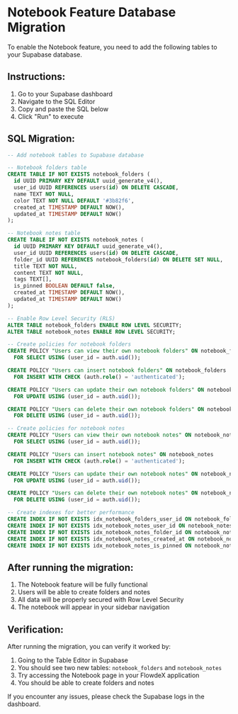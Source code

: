 # Notebook Feature Database Migration

To enable the Notebook feature, you need to add the following tables to your Supabase database.

## Instructions:

1. Go to your Supabase dashboard
2. Navigate to the SQL Editor
3. Copy and paste the SQL below
4. Click "Run" to execute

## SQL Migration:

```sql
-- Add notebook tables to Supabase database

-- Notebook folders table
CREATE TABLE IF NOT EXISTS notebook_folders (
  id UUID PRIMARY KEY DEFAULT uuid_generate_v4(),
  user_id UUID REFERENCES users(id) ON DELETE CASCADE,
  name TEXT NOT NULL,
  color TEXT NOT NULL DEFAULT '#3b82f6',
  created_at TIMESTAMP DEFAULT NOW(),
  updated_at TIMESTAMP DEFAULT NOW()
);

-- Notebook notes table
CREATE TABLE IF NOT EXISTS notebook_notes (
  id UUID PRIMARY KEY DEFAULT uuid_generate_v4(),
  user_id UUID REFERENCES users(id) ON DELETE CASCADE,
  folder_id UUID REFERENCES notebook_folders(id) ON DELETE SET NULL,
  title TEXT NOT NULL,
  content TEXT NOT NULL,
  tags TEXT[],
  is_pinned BOOLEAN DEFAULT false,
  created_at TIMESTAMP DEFAULT NOW(),
  updated_at TIMESTAMP DEFAULT NOW()
);

-- Enable Row Level Security (RLS)
ALTER TABLE notebook_folders ENABLE ROW LEVEL SECURITY;
ALTER TABLE notebook_notes ENABLE ROW LEVEL SECURITY;

-- Create policies for notebook folders
CREATE POLICY "Users can view their own notebook folders" ON notebook_folders
  FOR SELECT USING (user_id = auth.uid());

CREATE POLICY "Users can insert notebook folders" ON notebook_folders
  FOR INSERT WITH CHECK (auth.role() = 'authenticated');

CREATE POLICY "Users can update their own notebook folders" ON notebook_folders
  FOR UPDATE USING (user_id = auth.uid());

CREATE POLICY "Users can delete their own notebook folders" ON notebook_folders
  FOR DELETE USING (user_id = auth.uid());

-- Create policies for notebook notes
CREATE POLICY "Users can view their own notebook notes" ON notebook_notes
  FOR SELECT USING (user_id = auth.uid());

CREATE POLICY "Users can insert notebook notes" ON notebook_notes
  FOR INSERT WITH CHECK (auth.role() = 'authenticated');

CREATE POLICY "Users can update their own notebook notes" ON notebook_notes
  FOR UPDATE USING (user_id = auth.uid());

CREATE POLICY "Users can delete their own notebook notes" ON notebook_notes
  FOR DELETE USING (user_id = auth.uid());

-- Create indexes for better performance
CREATE INDEX IF NOT EXISTS idx_notebook_folders_user_id ON notebook_folders(user_id);
CREATE INDEX IF NOT EXISTS idx_notebook_notes_user_id ON notebook_notes(user_id);
CREATE INDEX IF NOT EXISTS idx_notebook_notes_folder_id ON notebook_notes(folder_id);
CREATE INDEX IF NOT EXISTS idx_notebook_notes_created_at ON notebook_notes(created_at);
CREATE INDEX IF NOT EXISTS idx_notebook_notes_is_pinned ON notebook_notes(is_pinned);
```

## After running the migration:

1. The Notebook feature will be fully functional
2. Users will be able to create folders and notes
3. All data will be properly secured with Row Level Security
4. The notebook will appear in your sidebar navigation

## Verification:

After running the migration, you can verify it worked by:

1. Going to the Table Editor in Supabase
2. You should see two new tables: `notebook_folders` and `notebook_notes`
3. Try accessing the Notebook page in your FlowdeX application
4. You should be able to create folders and notes

If you encounter any issues, please check the Supabase logs in the dashboard.